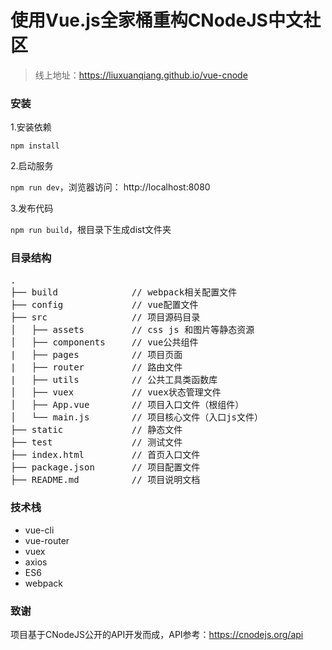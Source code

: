 # 使用Vue.js全家桶重构CNodeJS中文社区

> 线上地址：https://liuxuanqiang.github.io/vue-cnode

### 安装

1.安装依赖

```npm install```

2.启动服务

```npm run dev```，浏览器访问： http://localhost:8080


3.发布代码

```npm run build```，根目录下生成dist文件夹

### 目录结构
<pre>
.       
├── build              // webpack相关配置文件
├── config             // vue配置文件
├── src                // 项目源码目录
│   ├── assets         // css js 和图片等静态资源
│   ├── components     // vue公共组件
|   ├── pages          // 项目页面
|   ├── router         // 路由文件
|   ├── utils          // 公共工具类函数库
│   ├── vuex           // vuex状态管理文件
│   ├── App.vue        // 项目入口文件（根组件）
│   └── main.js        // 项目核心文件（入口js文件）
├── static             // 静态文件
├── test               // 测试文件
├── index.html         // 首页入口文件
├── package.json       // 项目配置文件
├── README.md          // 项目说明文档
</pre>

### 技术栈

* vue-cli
* vue-router
* vuex
* axios
* ES6
* webpack

### 致谢
项目基于CNodeJS公开的API开发而成，API参考：https://cnodejs.org/api
